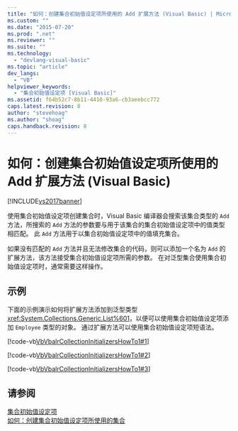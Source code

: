 ```yaml
---
title: "如何：创建集合初始值设定项所使用的 Add 扩展方法 (Visual Basic) | Microsoft Docs"
ms.custom: ""
ms.date: "2015-07-20"
ms.prod: ".net"
ms.reviewer: ""
ms.suite: ""
ms.technology: 
  - "devlang-visual-basic"
ms.topic: "article"
dev_langs: 
  - "VB"
helpviewer_keywords: 
  - "集合初始值设定项 [Visual Basic]"
ms.assetid: f64b52c7-8b11-4410-93a6-cb3aeebcc772
caps.latest.revision: 8
author: "stevehoag"
ms.author: "shoag"
caps.handback.revision: 8
---
```

# 如何：创建集合初始值设定项所使用的 Add 扩展方法 (Visual Basic)
[!INCLUDE[vs2017banner](../../../../visual-basic/includes/vs2017banner.md)]

使用集合初始值设定项创建集合时，Visual Basic 编译器会搜索该集合类型的 `Add` 方法，所搜索的 `Add` 方法的参数要与用于该集合的集合初始值设定项中的值类型相匹配。  此 `Add` 方法用于以集合初始值设定项中的值填充集合。  
  
 如果没有匹配的 `Add` 方法并且无法修改集合的代码，则可以添加一个名为 `Add` 的扩展方法，该方法接受集合初始值设定项所需的参数。  在对泛型集合使用集合初始值设定项时，通常需要这样操作。  
  
## 示例  
 下面的示例演示如何将扩展方法添加到泛型类型 <xref:System.Collections.Generic.List%601>，以便可以使用集合初始值设定项添加 `Employee` 类型的对象。  通过扩展方法可以使用集合初始值设定项短语法。  
  
 [!code-vb[VbVbalrCollectionInitializersHowTo1#1](../../../../visual-basic/programming-guide/language-features/collection-initializers/codesnippet/VisualBasic/how-to-create-an-add-extension-method-used-by-a-collection-initializer_1.vb)]  
  
 [!code-vb[VbVbalrCollectionInitializersHowTo1#2](../../../../visual-basic/programming-guide/language-features/collection-initializers/codesnippet/VisualBasic/how-to-create-an-add-extension-method-used-by-a-collection-initializer_2.vb)]  
  
 [!code-vb[VbVbalrCollectionInitializersHowTo1#3](../../../../visual-basic/programming-guide/language-features/collection-initializers/codesnippet/VisualBasic/how-to-create-an-add-extension-method-used-by-a-collection-initializer_3.vb)]  
  
## 请参阅  
 [集合初始值设定项](../../../../visual-basic/programming-guide/language-features/collection-initializers/index.md)   
 [如何：创建集合初始值设定项所使用的集合](../../../../visual-basic/programming-guide/language-features/collection-initializers/how-to-create-a-collection-used-by-a-collection-initializer.md)